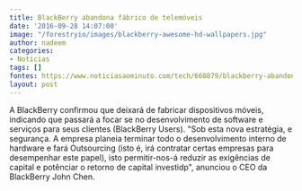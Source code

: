```yaml
---
title: BlackBerry abandona fábrico de telemóveis
date: '2016-09-28 14:07:00'
image: "/forestryio/images/blackberry-awesome-hd-wallpapers.jpg"
author: nadeem
categories:
- Noticias
tags: []
fontes: https://www.noticiasaominuto.com/tech/660879/blackberry-abandona-fabrico-de-telemoveis
layout: post
---
```

A BlackBerry confirmou que deixará de fabricar dispositivos móveis, indicando que passará a focar se no desenvolvimento de software e serviços para seus clientes (BlackBerry Users).
"Sob esta nova estratégia, e segurança. A empresa planeia terminar todo o desenvolvimento interno de hardware e fará Outsourcing (isto é, irá contratar certas empresas para desempenhar este papel), isto permitir-nos-á reduzir as exigências de capital e potênciar o retorno de capital investidp", anunciou o CEO da BlackBerry John Chen.

